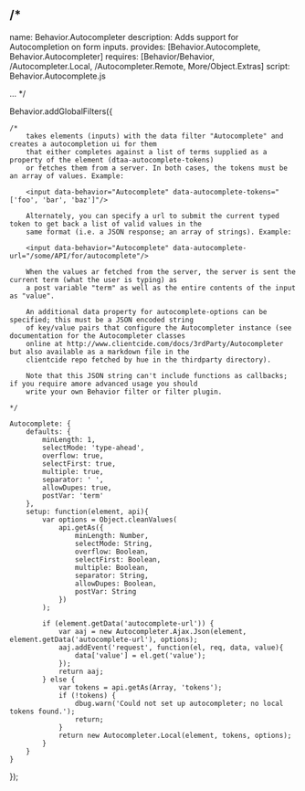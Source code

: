 /*
---
name: Behavior.Autocompleter
description: Adds support for Autocompletion on form inputs.
provides: [Behavior.Autocomplete, Behavior.Autocompleter]
requires: [Behavior/Behavior, /Autocompleter.Local, /Autocompleter.Remote, More/Object.Extras]
script: Behavior.Autocomplete.js

...
*/

Behavior.addGlobalFilters({

	/*
		takes elements (inputs) with the data filter "Autocomplete" and creates a autocompletion ui for them
		that either completes against a list of terms supplied as a property of the element (dtaa-autocomplete-tokens)
		or fetches them from a server. In both cases, the tokens must be an array of values. Example:

		<input data-behavior="Autocomplete" data-autocomplete-tokens="['foo', 'bar', 'baz']"/>

		Alternately, you can specify a url to submit the current typed token to get back a list of valid values in the
		same format (i.e. a JSON response; an array of strings). Example:

		<input data-behavior="Autocomplete" data-autocomplete-url="/some/API/for/autocomplete"/>

		When the values ar fetched from the server, the server is sent the current term (what the user is typing) as
		a post variable "term" as well as the entire contents of the input as "value".

		An additional data property for autocomplete-options can be specified; this must be a JSON encoded string
		of key/value pairs that configure the Autocompleter instance (see documentation for the Autocompleter classes
		online at http://www.clientcide.com/docs/3rdParty/Autocompleter but also available as a markdown file in the
		clientcide repo fetched by hue in the thirdparty directory).

		Note that this JSON string can't include functions as callbacks; if you require amore advanced usage you should
		write your own Behavior filter or filter plugin.

	*/

	Autocomplete: {
		defaults: {
			minLength: 1,
			selectMode: 'type-ahead',
			overflow: true,
			selectFirst: true,
			multiple: true,
			separator: ' ',
			allowDupes: true,
			postVar: 'term'
		},
		setup: function(element, api){
			var options = Object.cleanValues(
				api.getAs({
					minLength: Number,
					selectMode: String,
					overflow: Boolean,
					selectFirst: Boolean,
					multiple: Boolean,
					separator: String,
					allowDupes: Boolean,
					postVar: String
				})
			);

			if (element.getData('autocomplete-url')) {
				var aaj = new Autocompleter.Ajax.Json(element, element.getData('autocomplete-url'), options);
				aaj.addEvent('request', function(el, req, data, value){
					data['value'] = el.get('value');
				});
				return aaj;
			} else {
				var tokens = api.getAs(Array, 'tokens');
				if (!tokens) {
					dbug.warn('Could not set up autocompleter; no local tokens found.');
					return;
				}
				return new Autocompleter.Local(element, tokens, options);
			}
		}
	}

});
